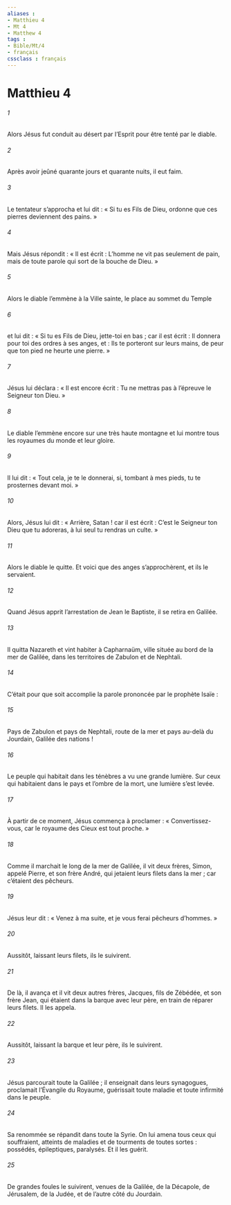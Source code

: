 ```yaml
---
aliases : 
- Matthieu 4
- Mt 4
- Matthew 4
tags : 
- Bible/Mt/4
- français
cssclass : français
---
```


# Matthieu 4

###### 1
Alors Jésus fut conduit au désert par l’Esprit pour être tenté par le diable.
###### 2
Après avoir jeûné quarante jours et quarante nuits, il eut faim.
###### 3
Le tentateur s’approcha et lui dit : « Si tu es Fils de Dieu, ordonne que ces pierres deviennent des pains. »
###### 4
Mais Jésus répondit : « Il est écrit :
L’homme ne vit pas seulement de pain,
mais de toute parole qui sort de la bouche de Dieu. »
###### 5
Alors le diable l’emmène à la Ville sainte, le place au sommet du Temple
###### 6
et lui dit : « Si tu es Fils de Dieu, jette-toi en bas ; car il est écrit :
Il donnera pour toi des ordres à ses anges,
et : Ils te porteront sur leurs mains,
de peur que ton pied ne heurte une pierre. »
###### 7
Jésus lui déclara : « Il est encore écrit :
Tu ne mettras pas à l’épreuve le Seigneur ton Dieu. »
###### 8
Le diable l’emmène encore sur une très haute montagne et lui montre tous les royaumes du monde et leur gloire.
###### 9
Il lui dit : « Tout cela, je te le donnerai, si, tombant à mes pieds, tu te prosternes devant moi. »
###### 10
Alors, Jésus lui dit : « Arrière, Satan ! car il est écrit :
C’est le Seigneur ton Dieu que tu adoreras,
à lui seul tu rendras un culte. »
###### 11
Alors le diable le quitte. Et voici que des anges s’approchèrent, et ils le servaient.
###### 12
Quand Jésus apprit l’arrestation de Jean le Baptiste, il se retira en Galilée.
###### 13
Il quitta Nazareth et vint habiter à Capharnaüm, ville située au bord de la mer de Galilée, dans les territoires de Zabulon et de Nephtali.
###### 14
C’était pour que soit accomplie la parole prononcée par le prophète Isaïe :
###### 15
Pays de Zabulon et pays de Nephtali,
route de la mer et pays au-delà du Jourdain,
Galilée des nations !
###### 16
Le peuple qui habitait dans les ténèbres
a vu une grande lumière.
Sur ceux qui habitaient dans le pays et l’ombre de la mort,
une lumière s’est levée.
###### 17
À partir de ce moment, Jésus commença à proclamer : « Convertissez-vous, car le royaume des Cieux est tout proche. »
###### 18
Comme il marchait le long de la mer de Galilée, il vit deux frères, Simon, appelé Pierre, et son frère André, qui jetaient leurs filets dans la mer ; car c’étaient des pêcheurs.
###### 19
Jésus leur dit : « Venez à ma suite, et je vous ferai pêcheurs d’hommes. »
###### 20
Aussitôt, laissant leurs filets, ils le suivirent.
###### 21
De là, il avança et il vit deux autres frères, Jacques, fils de Zébédée, et son frère Jean, qui étaient dans la barque avec leur père, en train de réparer leurs filets. Il les appela.
###### 22
Aussitôt, laissant la barque et leur père, ils le suivirent.
###### 23
Jésus parcourait toute la Galilée ; il enseignait dans leurs synagogues, proclamait l’Évangile du Royaume, guérissait toute maladie et toute infirmité dans le peuple.
###### 24
Sa renommée se répandit dans toute la Syrie. On lui amena tous ceux qui souffraient, atteints de maladies et de tourments de toutes sortes : possédés, épileptiques, paralysés. Et il les guérit.
###### 25
De grandes foules le suivirent, venues de la Galilée, de la Décapole, de Jérusalem, de la Judée, et de l’autre côté du Jourdain.
